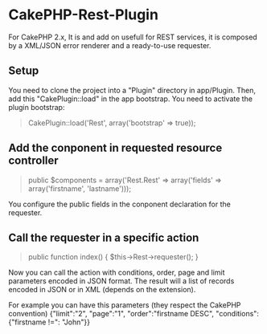 CakePHP-Rest-Plugin
=====================

For CakePHP 2.x, It is and add on usefull for REST services, it is composed by a XML/JSON error renderer and a ready-to-use requester.

Setup
-----

You need to clone the project into a "Plugin" directory in app/Plugin.
Then, add this "CakePlugin::load" in the app bootstrap. You need to activate the plugin bootstrap:

> CakePlugin::load('Rest', array('bootstrap' => true));

Add the conponent in requested resource controller
--------------------------------------------------

> public $components = array('Rest.Rest' => array('fields' => array('firstname', 'lastname')));

You configure the public fields in the conponent declaration for the requester.

Call the requester in a specific action
---------------------------------------

> public function index() {
>     $this->Rest->requester();
> }

Now you can call the action with conditions, order, page and limit parameters encoded in JSON format.
The result will a list of records encoded in JSON or in XML (depends on the extension).

For example you can have this parameters (they respect the CakePHP convention)
{"limit":"2", "page":"1", "order":"firstname DESC", "conditions":{"firstname !=": "John"}}